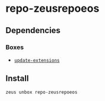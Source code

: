 
repo-zeusrepoeos 
====================




## Dependencies
### Boxes
* [`update-extensions`](update-extensions.md)




## Install
```bash
zeus unbox repo-zeusrepoeos
```





